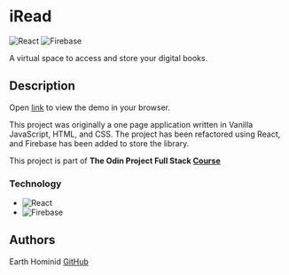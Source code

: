 # iRead

![React](https://img.shields.io/badge/react-%2320232a.svg?style=for-the-badge&logo=react&logoColor=%2361DAFB) ![Firebase](https://img.shields.io/badge/firebase-%23039BE5.svg?style=for-the-badge&logo=firebase)

A virtual space to access and store your digital books.

## Description

Open [link](https://earth-hominid.github.io/iread/) to view the demo in your browser.

This project was originally a one page application written in Vanilla JavaScript, HTML, and CSS. The project has been refactored using React, and Firebase has been added to store the library.

This project is part of **The Odin Project Full Stack [Course](https://www.theodinproject.com/paths/full-stack-javascript/courses/javascript/lessons/library)**

### Technology

- ![React](https://img.shields.io/badge/react-%2320232a.svg?style=for-the-badge&logo=react&logoColor=%2361DAFB)
- ![Firebase](https://img.shields.io/badge/firebase-%23039BE5.svg?style=for-the-badge&logo=firebase)

## Authors

Earth Hominid
[GitHub](https://github.com/Earth-Hominid)
